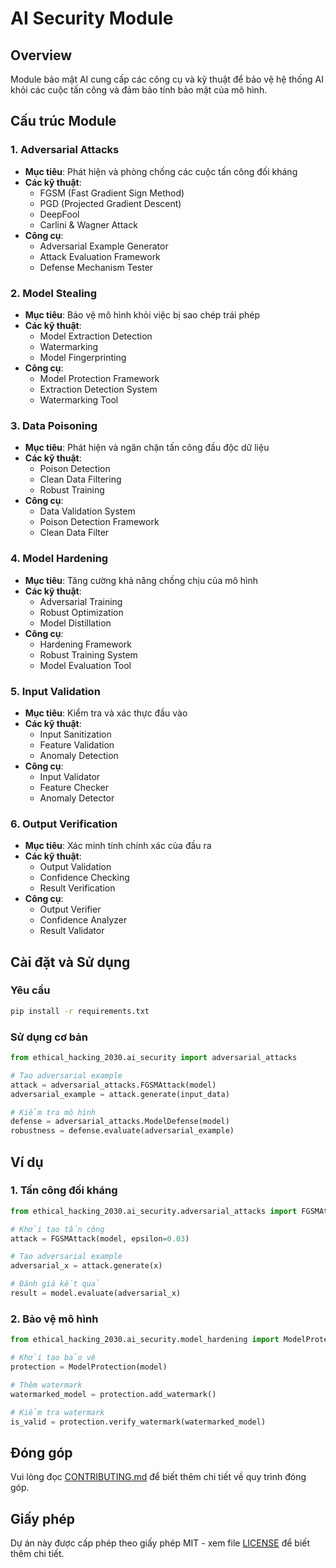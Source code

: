 # AI Security Module

## Overview
Module bảo mật AI cung cấp các công cụ và kỹ thuật để bảo vệ hệ thống AI khỏi các cuộc tấn công và đảm bảo tính bảo mật của mô hình.

## Cấu trúc Module

### 1. Adversarial Attacks
- **Mục tiêu**: Phát hiện và phòng chống các cuộc tấn công đối kháng
- **Các kỹ thuật**:
  - FGSM (Fast Gradient Sign Method)
  - PGD (Projected Gradient Descent)
  - DeepFool
  - Carlini & Wagner Attack
- **Công cụ**:
  - Adversarial Example Generator
  - Attack Evaluation Framework
  - Defense Mechanism Tester

### 2. Model Stealing
- **Mục tiêu**: Bảo vệ mô hình khỏi việc bị sao chép trái phép
- **Các kỹ thuật**:
  - Model Extraction Detection
  - Watermarking
  - Model Fingerprinting
- **Công cụ**:
  - Model Protection Framework
  - Extraction Detection System
  - Watermarking Tool

### 3. Data Poisoning
- **Mục tiêu**: Phát hiện và ngăn chặn tấn công đầu độc dữ liệu
- **Các kỹ thuật**:
  - Poison Detection
  - Clean Data Filtering
  - Robust Training
- **Công cụ**:
  - Data Validation System
  - Poison Detection Framework
  - Clean Data Filter

### 4. Model Hardening
- **Mục tiêu**: Tăng cường khả năng chống chịu của mô hình
- **Các kỹ thuật**:
  - Adversarial Training
  - Robust Optimization
  - Model Distillation
- **Công cụ**:
  - Hardening Framework
  - Robust Training System
  - Model Evaluation Tool

### 5. Input Validation
- **Mục tiêu**: Kiểm tra và xác thực đầu vào
- **Các kỹ thuật**:
  - Input Sanitization
  - Feature Validation
  - Anomaly Detection
- **Công cụ**:
  - Input Validator
  - Feature Checker
  - Anomaly Detector

### 6. Output Verification
- **Mục tiêu**: Xác minh tính chính xác của đầu ra
- **Các kỹ thuật**:
  - Output Validation
  - Confidence Checking
  - Result Verification
- **Công cụ**:
  - Output Verifier
  - Confidence Analyzer
  - Result Validator

## Cài đặt và Sử dụng

### Yêu cầu
```bash
pip install -r requirements.txt
```

### Sử dụng cơ bản
```python
from ethical_hacking_2030.ai_security import adversarial_attacks

# Tạo adversarial example
attack = adversarial_attacks.FGSMAttack(model)
adversarial_example = attack.generate(input_data)

# Kiểm tra mô hình
defense = adversarial_attacks.ModelDefense(model)
robustness = defense.evaluate(adversarial_example)
```

## Ví dụ

### 1. Tấn công đối kháng
```python
from ethical_hacking_2030.ai_security.adversarial_attacks import FGSMAttack

# Khởi tạo tấn công
attack = FGSMAttack(model, epsilon=0.03)

# Tạo adversarial example
adversarial_x = attack.generate(x)

# Đánh giá kết quả
result = model.evaluate(adversarial_x)
```

### 2. Bảo vệ mô hình
```python
from ethical_hacking_2030.ai_security.model_hardening import ModelProtection

# Khởi tạo bảo vệ
protection = ModelProtection(model)

# Thêm watermark
watermarked_model = protection.add_watermark()

# Kiểm tra watermark
is_valid = protection.verify_watermark(watermarked_model)
```

## Đóng góp
Vui lòng đọc [CONTRIBUTING.md](../../CONTRIBUTING.md) để biết thêm chi tiết về quy trình đóng góp.

## Giấy phép
Dự án này được cấp phép theo giấy phép MIT - xem file [LICENSE](../../LICENSE) để biết thêm chi tiết. 